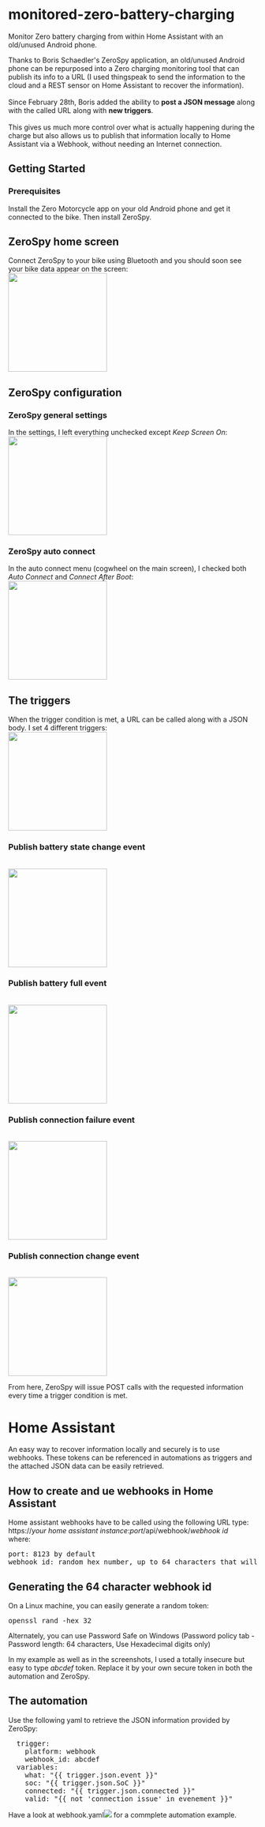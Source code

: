 # monitored-zero-battery-charging
Monitor Zero battery charging from within Home Assistant with an old/unused Android phone.

Thanks to Boris Schaedler's ZeroSpy application, an old/unused Android phone can be repurposed into a Zero charging monitoring tool that can publish its info to a URL (I used thingspeak to send the information to the cloud and a REST sensor on Home Assistant to recover the information).<br><br>
Since February 28th, Boris added the ability to <b>post a JSON message</b> along with the called URL along with <b>new triggers</b>.
<br><br>This gives us much more control over what is actually happening during the charge but also allows us to publish that information locally to Home Assistant via a Webhook, without needing an Internet connection.

## Getting Started

### Prerequisites
Install the Zero Motorcycle app on your old Android phone and get it connected to the bike.
Then install ZeroSpy.

## ZeroSpy home screen
Connect ZeroSpy to your bike using Bluetooth and you should soon see your bike data appear on the screen:
<br><img src="./images/zerospy_main_menu.jpg" width="200" />

## ZeroSpy configuration

### ZeroSpy general settings
In the settings, I left everything unchecked except <i>Keep Screen On</i>:
<br><img src="./images/zerospy_settings_general_1.jpg" width="200" />

### ZeroSpy auto connect
In the auto connect menu (cogwheel on the main screen), I checked both <i>Auto Connect</i> and <i>Connect After Boot</i>: 
<br><img src="./images/zerospy_settings_auto_connect.jpg" width="200" />

## The triggers
When the trigger condition is met, a URL can be called along with a JSON body.
I set 4 different triggers:
<br><img src="./images/zerospy_triggers.jpg" width="200" />

### Publish battery state change event
<br><img src="./images/zerospy_webhook_trigger_every_percent.jpg" width="200" />
### Publish battery full event
<br><img src="./images/zerospy_webhook_trigger_battery_full.jpg" width="200" />
### Publish connection failure event
<br><img src="./images/zerospy_webhook_trigger_connection_failure.jpg" width="200" />
### Publish connection change event
<br><img src="./images/zerospy_webhook_trigger_connection_state_change.jpg" width="200"/>

From here, ZeroSpy will issue POST calls with the requested information every time a trigger condition is met.

# Home Assistant
An easy way to recover information locally and securely is to use webhooks.
These tokens can be referenced in automations as triggers and the attached JSON data can be easily retrieved.

## How to create and ue webhooks in Home Assistant
Home assistant webhooks have to be called using the following URL type:<br>
https://<i>your home assistant instance</i>:<i>port</i>/api/webhook/<i>webhook id</i>
<br>where:
<pre>port: 8123 by default
webhook id: random hex number, up to 64 characters that will be used as trigger in an automation</pre>

## Generating the 64 character webhook id
On a Linux machine, you can easily generate a random token:
<pre>openssl rand -hex 32</pre>
Alternately, you can use Password Safe on Windows (Password policy tab - Password length: 64 characters, Use Hexadecimal digits only)

In my example as well as in the screenshots, I used a totally insecure but easy to type <i>abcdef</i> token.
Replace it by your own secure token in both the automation and ZeroSpy.

## The automation
Use the following yaml to retrieve the JSON information provided by ZeroSpy:
<pre>
  trigger:
    platform: webhook
    webhook_id: abcdef
  variables:
    what: "{{ trigger.json.event }}"
    soc: "{{ trigger.json.SoC }}"
    connected: "{{ trigger.json.connected }}"
    valid: "{{ not 'connection issue' in evenement }}"
</pre>

Have a look at webhook.yaml![](./yaml/webhook.yaml) for a commplete automation example.
